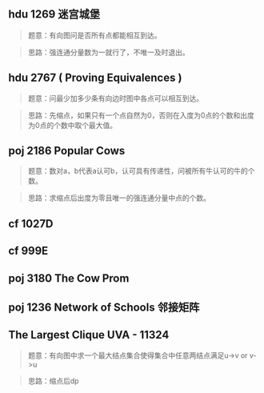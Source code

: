 ## hdu 1269 迷宫城堡
>题意：有向图问是否所有点都能相互到达。

>思路：强连通分量数为一就行了，不唯一及时退出。

## hdu 2767 ( Proving Equivalences )   
>题意：问最少加多少条有向边时图中各点可以相互到达。

>思路：先缩点，如果只有一个点自然为0，否则在入度为0点的个数和出度为0点的个数中取个最大值。

## poj 2186 Popular Cows
>题意：数对a，b代表a认可b，认可具有传递性，问被所有牛认可的牛的个数。

>思路：求缩点后出度为零且唯一的强连通分量中点的个数。

## cf 1027D

## cf 999E

## poj 3180 The Cow Prom

## poj 1236 Network of Schools 邻接矩阵

## The Largest Clique UVA - 11324
>题意：有向图中求一个最大结点集合使得集合中任意两结点满足u->v or v->u

>思路：缩点后dp
